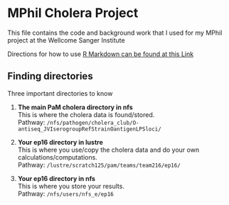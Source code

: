 # MPhil Cholera Project
This file contains the code and background work that I used for my MPhil project at the Wellcome Sanger Institute

Directions for how to use [R Markdown can be found at this Link](https://cambiotraining.github.io/reproducibility-training/rmarkdown.html#R_Markdown)

## Finding directories
Three important directories to know 
1.	**The main PaM cholera directory in nfs**\
This is where the cholera data is found/stored.\
Pathway: `/nfs/pathogen/cholera_club/O-antiseq_JVIserogroupRefStrainOantigenLPSloci/`

2.	**Your ep16 directory in lustre**\
This is where you use/copy the cholera data and do your own calculations/computations.\
Pathway: `/lustre/scratch125/pam/teams/team216/ep16/`

3.	**Your ep16 directory in nfs**\
This is where you store your results.\
Pathway: `/nfs/users/nfs_e/ep16`

